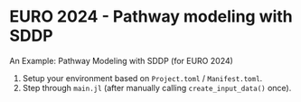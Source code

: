 # EURO 2024 - Pathway modeling with SDDP

An Example: Pathway Modeling with SDDP (for EURO 2024)

1. Setup your environment based on `Project.toml` / `Manifest.toml`.
2. Step through `main.jl` (after manually calling `create_input_data()` once).
